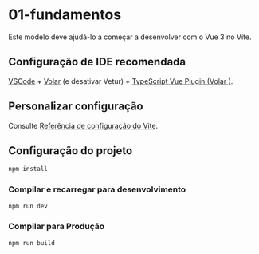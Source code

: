 # 01-fundamentos

Este modelo deve ajudá-lo a começar a desenvolver com o Vue 3 no Vite.

## Configuração de IDE recomendada

[VSCode](https://code.visualstudio.com/) + [Volar](https://marketplace.visualstudio.com/items?itemName=Vue.volar) (e desativar Vetur) + [TypeScript Vue Plugin (Volar )](https://marketplace.visualstudio.com/items?itemName=Vue.vscode-typescript-vue-plugin).

## Personalizar configuração

Consulte [Referência de configuração do Vite](https://vitejs.dev/config/).

## Configuração do projeto

```sh
npm install
```

### Compilar e recarregar para desenvolvimento

```sh
npm run dev
```

### Compilar para Produção

```sh
npm run build
```
